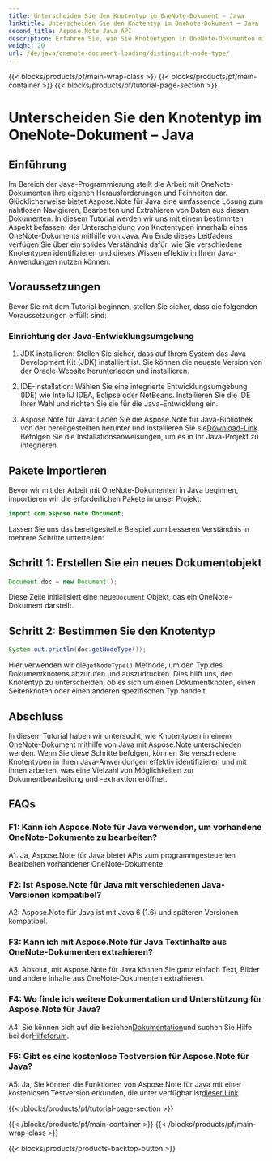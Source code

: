 ```yaml
---
title: Unterscheiden Sie den Knotentyp im OneNote-Dokument – Java
linktitle: Unterscheiden Sie den Knotentyp im OneNote-Dokument – Java
second_title: Aspose.Note Java API
description: Erfahren Sie, wie Sie Knotentypen in OneNote-Dokumenten mithilfe von Java mit Aspose.Note unterscheiden. Entdecken Sie die Schritt-für-Schritt-Anleitung und FAQs für eine nahtlose Integration.
weight: 20
url: /de/java/onenote-document-loading/distinguish-node-type/
---
```


{{< blocks/products/pf/main-wrap-class >}}
{{< blocks/products/pf/main-container >}}
{{< blocks/products/pf/tutorial-page-section >}}

# Unterscheiden Sie den Knotentyp im OneNote-Dokument – Java

## Einführung

Im Bereich der Java-Programmierung stellt die Arbeit mit OneNote-Dokumenten ihre eigenen Herausforderungen und Feinheiten dar. Glücklicherweise bietet Aspose.Note für Java eine umfassende Lösung zum nahtlosen Navigieren, Bearbeiten und Extrahieren von Daten aus diesen Dokumenten. In diesem Tutorial werden wir uns mit einem bestimmten Aspekt befassen: der Unterscheidung von Knotentypen innerhalb eines OneNote-Dokuments mithilfe von Java. Am Ende dieses Leitfadens verfügen Sie über ein solides Verständnis dafür, wie Sie verschiedene Knotentypen identifizieren und dieses Wissen effektiv in Ihren Java-Anwendungen nutzen können.

## Voraussetzungen

Bevor Sie mit dem Tutorial beginnen, stellen Sie sicher, dass die folgenden Voraussetzungen erfüllt sind:

### Einrichtung der Java-Entwicklungsumgebung

1. JDK installieren: Stellen Sie sicher, dass auf Ihrem System das Java Development Kit (JDK) installiert ist. Sie können die neueste Version von der Oracle-Website herunterladen und installieren.

2. IDE-Installation: Wählen Sie eine integrierte Entwicklungsumgebung (IDE) wie IntelliJ IDEA, Eclipse oder NetBeans. Installieren Sie die IDE Ihrer Wahl und richten Sie sie für die Java-Entwicklung ein.

3.  Aspose.Note für Java: Laden Sie die Aspose.Note für Java-Bibliothek von der bereitgestellten herunter und installieren Sie sie[Download-Link](https://releases.aspose.com/note/java/). Befolgen Sie die Installationsanweisungen, um es in Ihr Java-Projekt zu integrieren.

## Pakete importieren

Bevor wir mit der Arbeit mit OneNote-Dokumenten in Java beginnen, importieren wir die erforderlichen Pakete in unser Projekt:

```java
import com.aspose.note.Document;
```

Lassen Sie uns das bereitgestellte Beispiel zum besseren Verständnis in mehrere Schritte unterteilen:

## Schritt 1: Erstellen Sie ein neues Dokumentobjekt

```java
Document doc = new Document();
```

 Diese Zeile initialisiert eine neue`Document` Objekt, das ein OneNote-Dokument darstellt.

## Schritt 2: Bestimmen Sie den Knotentyp

```java
System.out.println(doc.getNodeType());
```

 Hier verwenden wir die`getNodeType()` Methode, um den Typ des Dokumentknotens abzurufen und auszudrucken. Dies hilft uns, den Knotentyp zu unterscheiden, ob es sich um einen Dokumentknoten, einen Seitenknoten oder einen anderen spezifischen Typ handelt.

## Abschluss

In diesem Tutorial haben wir untersucht, wie Knotentypen in einem OneNote-Dokument mithilfe von Java mit Aspose.Note unterschieden werden. Wenn Sie diese Schritte befolgen, können Sie verschiedene Knotentypen in Ihren Java-Anwendungen effektiv identifizieren und mit ihnen arbeiten, was eine Vielzahl von Möglichkeiten zur Dokumentbearbeitung und -extraktion eröffnet.

## FAQs

### F1: Kann ich Aspose.Note für Java verwenden, um vorhandene OneNote-Dokumente zu bearbeiten?

A1: Ja, Aspose.Note für Java bietet APIs zum programmgesteuerten Bearbeiten vorhandener OneNote-Dokumente.

### F2: Ist Aspose.Note für Java mit verschiedenen Java-Versionen kompatibel?

A2: Aspose.Note für Java ist mit Java 6 (1.6) und späteren Versionen kompatibel.

### F3: Kann ich mit Aspose.Note für Java Textinhalte aus OneNote-Dokumenten extrahieren?

A3: Absolut, mit Aspose.Note für Java können Sie ganz einfach Text, Bilder und andere Inhalte aus OneNote-Dokumenten extrahieren.

### F4: Wo finde ich weitere Dokumentation und Unterstützung für Aspose.Note für Java?

 A4: Sie können sich auf die beziehen[Dokumentation](https://reference.aspose.com/note/java/)und suchen Sie Hilfe bei der[Hilfeforum](https://forum.aspose.com/c/note/28).

### F5: Gibt es eine kostenlose Testversion für Aspose.Note für Java?

 A5: Ja, Sie können die Funktionen von Aspose.Note für Java mit einer kostenlosen Testversion erkunden, die unter verfügbar ist[dieser Link](https://releases.aspose.com/).

{{< /blocks/products/pf/tutorial-page-section >}}

{{< /blocks/products/pf/main-container >}}
{{< /blocks/products/pf/main-wrap-class >}}

{{< blocks/products/products-backtop-button >}}
